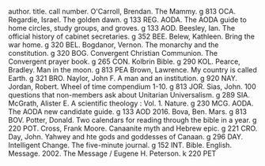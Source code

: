 author.  title.  call number.
O'Carroll, Brendan.  The Mammy.  g 813 OCA.
Regardie, Israel.  The golden dawn.  g 133 REG.
AODA.  The AODA guide to home circles, study groups, and groves.  g 133 AOD.
Beesley, Ian.  The official history of cabinet secretaries.  g 352 BEE.
Belew, Kathleen.  Bring the war home.  g 320 BEL.
Bogdanor, Vernon.  The monarchy and the constitution.  g 320 BOG. 
Convergent Christian Communion.  The Convergent prayer book.  g 265 CON. 
Kolbrin Bible.  g 290 KOL. 
Pearce, Bradley.  Man in the moon.  g 813 PEA 
Brown, Lawrence.  My country is called Earth.  g 321 BRO. 
Naylor, John F.  A man and an institution.  g 920 NAY. 
Jordan, Robert.  Wheel of time compendium 1-10.  g 813 JOR. 
Sias, John.  100 questions that non-members ask about Unitarian Universalism.  g 289 SIA. 
McGrath, Alister E.  A scientific theology : Vol. 1. Nature.  g 230 MCG. 
AODA.  The AODA new candidate guide.  g 133 AOD 2016. 
Bova, Ben.  Mars.  g 813 BOV. 
Potter, Donald.  Two calendars for reading through the bible in a year.  g 220 POT. 
Cross, Frank Moore.  Canaanite myth and Hebrew epic.  g 221 CRO. 
Day, John.  Yahwey and hte gods and goddesses of Canaan.  g 296 DAY. 
Intelligent Change.  The five-minute journal.  g 152 INT. 
Bible. English. Message. 2002.  The Message / Eugene H. Peterson.  k 220 PET 
